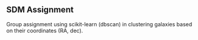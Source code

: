 ## SDM Assignment

Group assignment using scikit-learn (dbscan) in clustering galaxies based on their coordinates (RA, dec).

